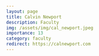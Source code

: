 ```yaml
---
layout: page
title: Calvin Newport
description: Faculty
img: /assets/img/cal_newport.jpeg
importance: 13
category: faculty
redirect: https://calnewport.com
---
```

